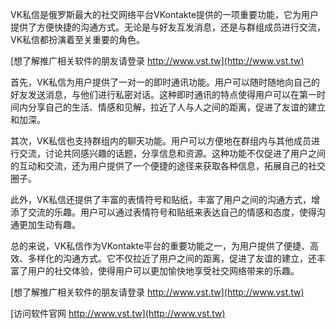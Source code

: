 VK私信是俄罗斯最大的社交网络平台VKontakte提供的一项重要功能，它为用户提供了方便快捷的沟通方式。无论是与好友互发消息，还是与群组成员进行交流，VK私信都扮演着至关重要的角色。

[想了解推广相关软件的朋友请登录 http://www.vst.tw](http://www.vst.tw)

首先，VK私信为用户提供了一对一的即时通讯功能。用户可以随时随地向自己的好友发送消息，与他们进行私密对话。这种即时通讯的特点使得用户可以在第一时间内分享自己的生活、情感和见解，拉近了人与人之间的距离，促进了友谊的建立和加深。

其次，VK私信也支持群组内的聊天功能。用户可以方便地在群组内与其他成员进行交流，讨论共同感兴趣的话题，分享信息和资源。这种功能不仅促进了用户之间的互动和交流，还为用户提供了一个便捷的途径来获取各种信息，拓展自己的社交圈子。

此外，VK私信还提供了丰富的表情符号和贴纸，丰富了用户之间的沟通方式，增添了交流的乐趣。用户可以通过表情符号和贴纸来表达自己的情感和态度，使得沟通更加生动有趣。

总的来说，VK私信作为VKontakte平台的重要功能之一，为用户提供了便捷、高效、多样化的沟通方式。它不仅拉近了用户之间的距离，促进了友谊的建立，还丰富了用户的社交体验，使得用户可以更加愉快地享受社交网络带来的乐趣。

[想了解推广相关软件的朋友请登录 http://www.vst.tw](http://www.vst.tw)


[访问软件官网 http://www.vst.tw](http://www.vst.tw)
